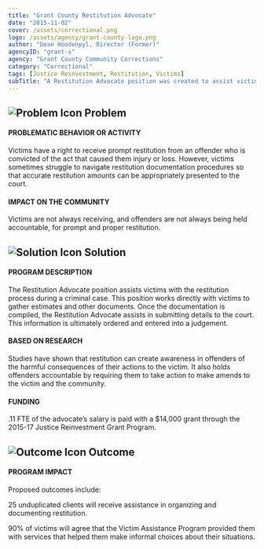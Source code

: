 ```yaml
---
title: "Grant County Restitution Advocate"
date: "2015-11-02"
cover: /assets/correctional.png
logo: /assets/agency/grant-county-logo.png
author: "Dean Hoodenpyl, Director (Former)"
agencyID: "grant-s"
agency: "Grant County Community Corrections"
category: "Correctional"
tags: [Justice Reinvestment, Restitution, Victims]
subTitle: "A Restitution Advocate position was created to assist victims in navigating the restitution process."
---
```


## ![Problem Icon](https://github.com/google/material-design-icons/raw/master/alert/1x_web/ic_error_outline_black_48dp.png "Problem") Problem

#### PROBLEMATIC BEHAVIOR OR ACTIVITY

Victims have a right to receive prompt restitution from an offender who is convicted of the act that caused them injury or loss. However, victims sometimes struggle to navigate restitution documentation procedures so that accurate restitution amounts can be appropriately presented to the court.

#### IMPACT ON THE COMMUNITY

Victims are not always receiving, and offenders are not always being held accountable, for prompt and proper restitution.

## ![Solution Icon](https://github.com/google/material-design-icons/raw/master/action/1x_web/ic_lightbulb_outline_black_48dp.png "Solution") Solution

#### PROGRAM DESCRIPTION

The Restitution Advocate position assists victims with the restitution process during a criminal case. This position works directly with victims to gather estimates and other documents. Once the documentation is compiled, the Restitution Advocate assists in submitting details to the court. This information is ultimately ordered and entered into a judgement.

#### BASED ON RESEARCH

Studies have shown that restitution can create awareness in offenders of the harmful consequences of their actions to the victim. It also holds offenders accountable by requiring them to take action to make amends to the victim and the community.

#### FUNDING

.11 FTE of the advocate’s salary is paid with a $14,000 grant through the 2015-17 Justice Reinvestment Grant Program.

## ![Outcome Icon](https://github.com/google/material-design-icons/raw/master/action/1x_web/ic_view_list_black_48dp.png "Outcome") Outcome

#### PROGRAM IMPACT

Proposed outcomes include:

25 unduplicated clients will receive assistance in organizing and documenting restitution.

90% of victims will agree that the Victim Assistance Program provided them with services that helped them make informal choices about their situations.
